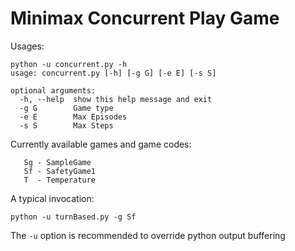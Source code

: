 # Minimax Concurrent Play Game

Usages:

```
python -u concurrent.py -h
usage: concurrent.py [-h] [-g G] [-e E] [-s S]

optional arguments:
  -h, --help  show this help message and exit
  -g G        Game type
  -e E        Max Episodes
  -s S        Max Steps  
 ```
  
 Currently available games and game codes:
 ```
    Sg - SampleGame
    Sf - SafetyGame1
    T  - Temperature
 ```
 
 A typical invocation:
 ```
 python -u turnBased.py -g Sf
 ```
 The `-u` option is recommended to override python output buffering
